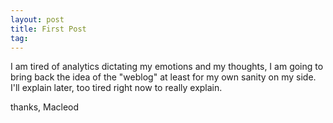 ```yaml
---
layout: post
title: First Post
tag: 
---
```


I am tired of analytics dictating my emotions and my thoughts, I am going to bring back the idea of the "weblog" at least for my own sanity on my side. I'll explain later, too tired right now to really explain. 

thanks,
Macleod
